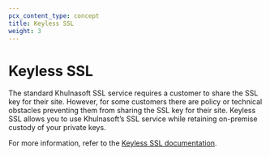 ```yaml
---
pcx_content_type: concept
title: Keyless SSL
weight: 3
---
```


# Keyless SSL

The standard Khulnasoft SSL service requires a customer to share the SSL key for their site. However, for some customers there are policy or technical obstacles preventing them from sharing the SSL key for their site. Keyless SSL allows you to use Khulnasoft’s SSL service while retaining on-premise custody of your private keys.

For more information, refer to the [Keyless SSL documentation](/ssl/keyless-ssl/).